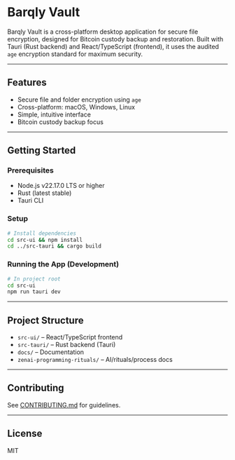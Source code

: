 # Barqly Vault

Barqly Vault is a cross-platform desktop application for secure file encryption, designed for Bitcoin custody backup and restoration. Built with Tauri (Rust backend) and React/TypeScript (frontend), it uses the audited `age` encryption standard for maximum security.

---

## Features
- Secure file and folder encryption using `age`
- Cross-platform: macOS, Windows, Linux
- Simple, intuitive interface
- Bitcoin custody backup focus

---

## Getting Started

### Prerequisites
- Node.js v22.17.0 LTS or higher
- Rust (latest stable)
- Tauri CLI

### Setup
```bash
# Install dependencies
cd src-ui && npm install
cd ../src-tauri && cargo build
```

### Running the App (Development)
```bash
# In project root
cd src-ui
npm run tauri dev
```

---

## Project Structure
- `src-ui/` – React/TypeScript frontend
- `src-tauri/` – Rust backend (Tauri)
- `docs/` – Documentation
- `zenai-programming-rituals/` – AI/rituals/process docs

---

## Contributing
See [CONTRIBUTING.md](CONTRIBUTING.md) for guidelines.

---

## License
MIT